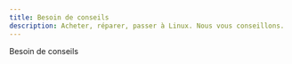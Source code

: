 ```yaml
---
title: Besoin de conseils
description: Acheter, réparer, passer à Linux. Nous vous conseillons.
---
```

Besoin de conseils